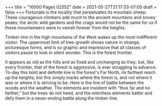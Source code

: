 +++
title = "10000 Pages 02552"
date = 2021-05-27T21:17:33-07:00
draft = false
+++
Fortunate is the locality that perpetuates its mountain sheep. These courageous climbers add much to the ancient mountains and snowy peaks; the arctic wild gardens and the crags would not be the same for us if these mountaineers were to vanish forever from the heights.

Timber-line in the high mountains of the West wakes up the most indifferent visitor. The uppermost limit of tree-growth shows nature in strange, picturesque forms, and is so graphic and impressive that all classes of visitors pause to look in silent wonder. This is the forest frontier.

It appears as old as the hills and as fixed and unchanging as they; but, like every frontier, that of the forest is aggressive, is ever struggling to advance. To-day this bold and definite line is the forest's Far North, its farthest reach up the heights; but this simply marks where the forest is, and not where it was or where it is striving to be. Here is the line of battle between the woods and the weather. The elements are insistent with "thus far and no farther," but the trees do not heed, and the relentless elements batter and defy them in a never-ending battle along the timber-line.
